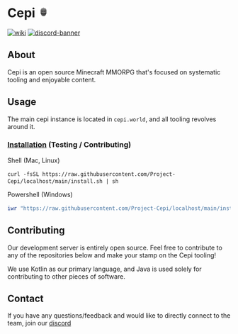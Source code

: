 # Cepi <img src="https://github.com/Project-Cepi/branding/blob/main/cepi-icon.png?raw=true" width=25>
[![wiki](https://img.shields.io/badge/documentation-wiki-74aad6?style=for-the-badge)](https://project-cepi.github.io/)
[![discord-banner](https://img.shields.io/discord/706185253441634317?label=discord&style=for-the-badge&color=7289da)](https://discord.cepi.world/8K8WMGV)

## About
Cepi is an open source Minecraft MMORPG that's focused on systematic tooling and enjoyable content.

## Usage
The main cepi instance is located in `cepi.world`, and all tooling revolves around it.

### [Installation](https://github.com/Project-Cepi/localhost) (Testing / Contributing)

Shell (Mac, Linux)
```shell
curl -fsSL https://raw.githubusercontent.com/Project-Cepi/localhost/main/install.sh | sh
```

Powershell (Windows)
```powershell
iwr "https://raw.githubusercontent.com/Project-Cepi/localhost/main/install.ps1" | iex
```

## Contributing
Our development server is entirely open source. Feel free to contribute to any of the repositories below and make your stamp on the Cepi tooling!

We use Kotlin as our primary language, and Java is used solely for contributing to other pieces of software.

## Contact

If you have any questions/feedback and would like to directly connect to the team, join our [discord](https://discord.cepi.world/8K8WMGV)
